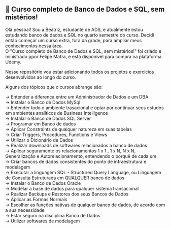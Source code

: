 ## 🤖 Curso completo de Banco de Dados e SQL, sem mistérios!

Olá pessoal!
Sou a Beatriz, estudante de ADS, e atualmente estou estudando banco de dados e SQL no quarto semestre do curso. Decidi então começar um curso extra, fora da grade, para ampliar meus conhecimentos nessa área.  
O "Curso completo de Banco de Dados e SQL, sem mistérios!" foi criado e ministrado ppor Felipe Mafra, e está disponível para compra na plataforma Udemy.  

Nesse repositório vou estar adicionando todos os projetos e exercícios desenvolvidos ao longo do curso. 

Alguns dos tópicos que o cursos abrange são:

-> Entender a diferença entre um Administrador de Dados e um DBA  
-> Instalar o Banco de Dados MySql  
-> Entender todo o ambiente trasacional e optar por continuar seus estudos em ambientes analíticos de Business Intelligence  
-> Instalar o Banco de Dados SQL Server  
-> Programar em Banco de dados  
-> Aplicar Constraints de qualquer natureza em suas tabelas  
-> Criar Triggers, Procedures, Functions e Views  
-> Utilizar o Dicionário de Dados  
-> Realizar downloads de softwares relacionados a banco de dados  
-> Aplicar seguramente os relacionamentos 1 x 1 , 1 x N, N x N, Generalização e Autorelacionamento, entendendo o porquê de cada um  
-> Criar bancos de dados consistentes do ponto de infraestrutura e modelagem  
-> Executar a linguagem SQL - Structured Query Language, ou Linguagem de Consulta Estruturada em QUALQUER banco de dados  
-> Instalar o Banco de Dados Oracle  
-> Modelar a base de dados para qualquer sistema transacional  
-> Realizar Backups e Restores dos seus Bancos de Dados  
-> Aplicar as Formas Normais  
-> Escolher as funções nativas de qualquer banco de dados, de acordo com a sua necessidade  
-> Estar seguro na disciplina Banco de Dados  
-> Utilizar softwares de modelagem  
